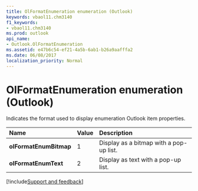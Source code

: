```yaml
---
title: OlFormatEnumeration enumeration (Outlook)
keywords: vbaol11.chm3140
f1_keywords:
- vbaol11.chm3140
ms.prod: outlook
api_name:
- Outlook.OlFormatEnumeration
ms.assetid: e47b6c54-ef21-4a5b-6ab1-b26a9aafffa2
ms.date: 06/08/2017
localization_priority: Normal
---
```



# OlFormatEnumeration enumeration (Outlook)

Indicates the format used to display enumeration Outlook item properties.



|Name|Value|Description|
|:-----|:-----|:-----|
| **olFormatEnumBitmap**|1|Display as a bitmap with a pop-up list.|
| **olFormatEnumText**|2|Display as text with a pop-up list.|

[!include[Support and feedback](~/includes/feedback-boilerplate.md)]